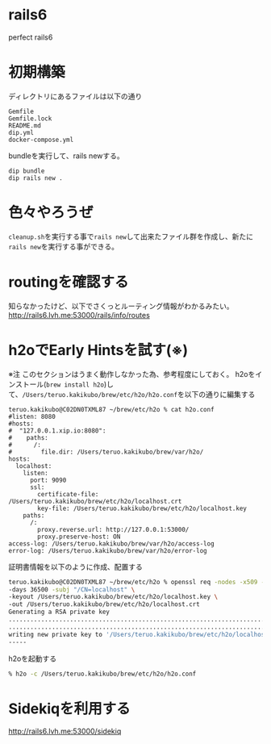 # rails6
perfect rails6

# 初期構築

ディレクトリにあるファイルは以下の通り

```
Gemfile
Gemfile.lock
README.md
dip.yml
docker-compose.yml
```

bundleを実行して、rails newする。
```
dip bundle
dip rails new .
```

# 色々やろうぜ

`cleanup.sh`を実行する事で`rails new`して出来たファイル群を作成し、新たに`rails new`を実行する事ができる。

# routingを確認する

知らなかったけど、以下でさくっとルーティング情報がわかるみたい。
http://rails6.lvh.me:53000/rails/info/routes

# h2oでEarly Hintsを試す(※)

※注 このセクションはうまく動作しなかった為、参考程度にしておく。
h2oをインストール(`brew install h2o`)して、`/Users/teruo.kakikubo/brew/etc/h2o/h2o.conf`を以下の通りに編集する
```
teruo.kakikubo@C02DN0TXML87 ~/brew/etc/h2o % cat h2o.conf
#listen: 8080
#hosts:
#  "127.0.0.1.xip.io:8080":
#    paths:
#      /:
#        file.dir: /Users/teruo.kakikubo/brew/var/h2o/
hosts:
  localhost:
    listen:
      port: 9090
      ssl:
        certificate-file: /Users/teruo.kakikubo/brew/etc/h2o/localhost.crt
        key-file: /Users/teruo.kakikubo/brew/etc/h2o/localhost.key
    paths:
      /:
        proxy.reverse.url: http://127.0.0.1:53000/
        proxy.preserve-host: ON
access-log: /Users/teruo.kakikubo/brew/var/h2o/access-log
error-log: /Users/teruo.kakikubo/brew/var/h2o/error-log
```
証明書情報を以下のように作成、配置する
```bash
teruo.kakikubo@C02DN0TXML87 ~/brew/etc/h2o % openssl req -nodes -x509 -new \
-days 36500 -subj "/CN=localhost" \
-keyout /Users/teruo.kakikubo/brew/etc/h2o/localhost.key \
-out /Users/teruo.kakikubo/brew/etc/h2o/localhost.crt
Generating a RSA private key
..............................................................................................+++++
............................................................................+++++
writing new private key to '/Users/teruo.kakikubo/brew/etc/h2o/localhost.key'
-----
```
h2oを起動する
```bash
% h2o -c /Users/teruo.kakikubo/brew/etc/h2o/h2o.conf
```

# Sidekiqを利用する

http://rails6.lvh.me:53000/sidekiq